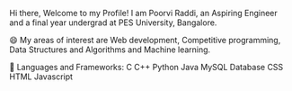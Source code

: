 Hi there, Welcome to my Profile! 
I am Poorvi Raddi, an Aspiring  Engineer and a final year undergrad at PES University, Bangalore.

😄 My areas of interest are Web development, Competitive programming, Data Structures and Algorithms and Machine learning.


🔧 Languages and Frameworks:
C C++ Python Java  MySQL Database  CSS HTML Javascript 
